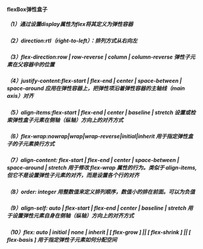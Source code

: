#### flexBox弹性盒子

##### （1）通过设置display属性为flex将其定义为弹性容器

##### （2）direction:rtl（right-to-left）：排列方式从右向左

##### （3）flex-direction:row | row-reverse | column | column-reverse 弹性子元素在父容器中的位置

##### （4）justify-content:flex-start | flex-end | center | space-between | space-around 应用在弹性容器上，把弹性项沿着弹性容器的主轴线（main axis）对齐

##### （5）align-items:flex-start | flex-end | center | baseline | stretch 设置或检索弹性盒子元素在侧轴（纵轴）方向上的对齐方式

##### （6）flex-wrap:nowrap|wrap|wrap-reverse|initial|inherit 用于指定弹性盒子的子元素换行方式

##### （7）align-content: flex-start | flex-end | center | space-between | space-around | stretch 用于修改 flex-wrap 属性的行为。类似于 align-items, 但它不是设置弹性子元素的对齐，而是设置各个行的对齐

##### （8）order: integer 用整数值来定义排列顺序，数值小的排在前面。可以为负值

##### （9）align-self: auto | flex-start | flex-end | center | baseline | stretch 用于设置弹性元素自身在侧轴（纵轴）方向上的对齐方式

##### （10）flex: auto | initial | none | inherit |  [ flex-grow ] || [ flex-shrink ] || [ flex-basis ] 用于指定弹性子元素如何分配空间
